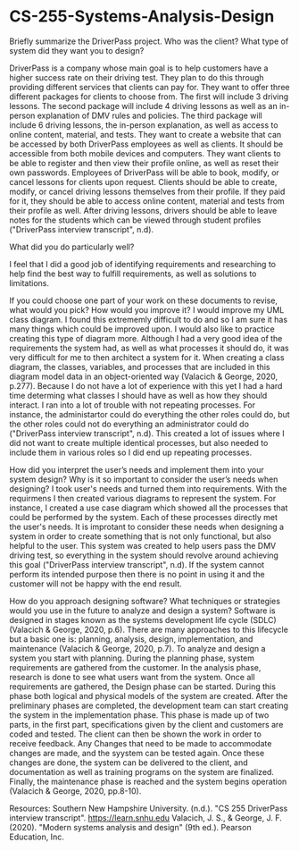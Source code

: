 # CS-255-Systems-Analysis-Design

Briefly summarize the DriverPass project. Who was the client? What type of system did they want you to design?

DriverPass is a company whose main goal is to help customers have a higher success rate on their driving test. They plan to do this through providing different services that clients can pay for. They want to offer three different packages for clients to choose from. The first will include 3 driving lessons. The second package will include 4 driving lessons as well as an in-person explanation of DMV rules and policies. The third package will include 6 driving lessons, the in-person explanation, as well as access to online content, material, and tests. They want to create a website that can be accessed by both DriverPass employees as well as clients. It should be accessible from both mobile devices and computers. They want clients to be able to register and then view their profile online, as well as reset their own passwords. Employees of DriverPass will be able to book, modify, or cancel lessons for clients upon request. Clients should be able to create, modify, or cancel driving lessons themselves from their profile. If they paid for it, they should be able to access online content, material and tests from their profile as well. After driving lessons, drivers should be able to leave notes for the students which can be viewed through student profiles ("DriverPass interview transcript", n.d). 

What did you do particularly well?

I feel that I did a good job of identifying requirements and researching to help find the best way to fulfill requirements, as well as solutions to limitations.  

If you could choose one part of your work on these documents to revise, what would you pick? How would you improve it?
I would improve my UML class diagram. I found this extrememly difficult to do and so I am sure it has many things which could be improved upon. I would also like to practice creating this type of diagram more. Although I had a very good idea of the requirements the system had, as well as what processes it should do, it was very difficult for me to then architect a system for it. When creating a class diagram, the classes, variables, and processes that are included in this diagram model data in an object-oriented way (Valacich & George, 2020, p.277). Because I do not have a lot of experience with this yet I had a hard time determing what classes I should have as well as how they should interact. I ran into a lot of trouble with not repeating processes. For instance, the administartor could do everything the other roles could do, but the other roles could not do everything an administrator could do ("DriverPass interview transcript", n.d). This created a lot of issues where I did not want to create multiple identical processes, but also needed to include them in various roles so I did end up repeating processes. 

How did you interpret the user’s needs and implement them into your system design? Why is it so important to consider the user’s needs when designing?
I took user's needs and turned them into requirements. With the requirmens I then created various diagrams to represent the system. For instance, I created a use case diagram which showed all the processes that could be performed by the system. Each of these processes directly met the user's needs. It is improtant to consider these needs when designing a system in order to create something that is not only functional, but also helpful to the user. This system was created to help users pass the DMV driving test, so everything in the system should revolve around achieving this goal ("DriverPass interview transcript", n.d). If the system cannot perform its intended purpose then there is no point in using it and the customer will not be happy with the end result.     

How do you approach designing software? What techniques or strategies would you use in the future to analyze and design a system?
Software is designed in stages known as the systems development life cycle (SDLC) (Valacich & George, 2020, p.6). There are many approaches to this lifecycle but a basic one is: planning, analysis, design, implementation, and maintenance (Valacich & George, 2020, p.7). To analyze and design a system you start with planning. During the planning phase, system requirements are gathered from the customer. In the analysis phase, research is done to see what users want from the system. Once all requirements are gathered, the Design phase can be started. During this phase both logical and physical models of the system are created. After the preliminary phases are completed, the development team can start creating the system in the implementation phase. This phase is made up of two parts, in the first part, specifications given by the client and customers are coded and tested. The client can then be shown the work in order to receive feedback. Any Changes that need to be made to accommodate changes are made, and the syystem can be tested again. Once these changes are done, the system can be delivered to the client, and documentation as well as training programs on the system are finalized. Finally, the maintenance phase is reached and the system begins operation (Valacich & George, 2020, pp.8-10).

Resources: 
Southern New Hampshire University. (n.d.). "CS 255 DriverPass interview transcript". https://learn.snhu.edu
Valacich, J. S., & George, J. F. (2020). "Modern systems analysis and design" (9th ed.). Pearson Education, Inc.
 

